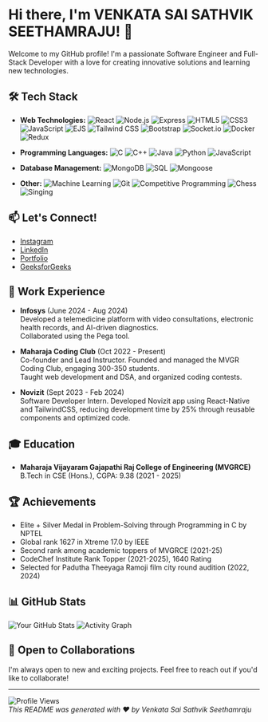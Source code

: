 # Hi there, I'm VENKATA SAI SATHVIK SEETHAMRAJU! 👋

Welcome to my GitHub profile! I'm a passionate Software Engineer and Full-Stack Developer with a love for creating innovative solutions and learning new technologies.

## 🛠️ Tech Stack

- **Web Technologies:**
  ![React](https://img.shields.io/badge/-React-61DAFB?style=flat&logo=react&logoColor=white)
  ![Node.js](https://img.shields.io/badge/-Node.js-339933?style=flat&logo=node.js&logoColor=white)
  ![Express](https://img.shields.io/badge/-Express-000000?style=flat&logo=express&logoColor=white)
  ![HTML5](https://img.shields.io/badge/-HTML5-E34F26?style=flat&logo=html5&logoColor=white)
  ![CSS3](https://img.shields.io/badge/-CSS3-1572B6?style=flat&logo=css3&logoColor=white)
  ![JavaScript](https://img.shields.io/badge/-JavaScript-F7DF1E?style=flat&logo=javascript&logoColor=black)
  ![EJS](https://img.shields.io/badge/-EJS-4F5B93?style=flat&logo=ejs&logoColor=white)
  ![Tailwind CSS](https://img.shields.io/badge/-Tailwind%20CSS-06B6D4?style=flat&logo=tailwind-css&logoColor=white)
  ![Bootstrap](https://img.shields.io/badge/-Bootstrap-7952B3?style=flat&logo=bootstrap&logoColor=white)
  ![Socket.io](https://img.shields.io/badge/-Socket.io-010101?style=flat&logo=socket.io&logoColor=white)
  ![Docker](https://img.shields.io/badge/-Docker-2496ED?style=flat&logo=docker&logoColor=white)  
  ![Redux](https://img.shields.io/badge/-Redux-764ABC?style=flat&logo=redux&logoColor=white)  

- **Programming Languages:**
  ![C](https://img.shields.io/badge/-C-A8B9CC?style=flat&logo=c&logoColor=black)
  ![C++](https://img.shields.io/badge/-C%2B%2B-F34B7D?style=flat&logo=c%2B%2B&logoColor=white)
  ![Java](https://img.shields.io/badge/-Java-007396?style=flat&logo=java&logoColor=white)
  ![Python](https://img.shields.io/badge/-Python-3776AB?style=flat&logo=python&logoColor=white)
  ![JavaScript](https://img.shields.io/badge/-JavaScript-F7DF1E?style=flat&logo=javascript&logoColor=black)

- **Database Management:**
  ![MongoDB](https://img.shields.io/badge/-MongoDB-47A248?style=flat&logo=mongodb&logoColor=white)
  ![SQL](https://img.shields.io/badge/-SQL-003B57?style=flat&logo=postgresql&logoColor=white)
  ![Mongoose](https://img.shields.io/badge/-Mongoose-880000?style=flat&logo=mongoose&logoColor=white)

- **Other:**
  ![Machine Learning](https://img.shields.io/badge/-Machine%20Learning-F5A300?style=flat&logo=python&logoColor=white)
  ![Git](https://img.shields.io/badge/-Git-F05032?style=flat&logo=git&logoColor=white)
  ![Competitive Programming](https://img.shields.io/badge/-Competitive%20Programming-2D2D2D?style=flat&logo=codeforces&logoColor=white)
  ![Chess](https://img.shields.io/badge/-Chess-000000?style=flat&logo=chess&logoColor=white)
  ![Singing](https://img.shields.io/badge/-Singing-FF0000?style=flat&logo=singing&logoColor=white)

## 📫 Let's Connect!

- [Instagram](https://www.instagram.com/svssathvik7/?hl=en)
- [LinkedIn](https://www.linkedin.com/in/sathvik-svs-a76596230/)
- [Portfolio](http://sathvik-7-portfolio.onrender.com/)
- [GeeksforGeeks](https://www.geeksforgeeks.org/user/svssathvik77/)

## 💼 Work Experience

- **Infosys** (June 2024 - Aug 2024)  
  Developed a telemedicine platform with video consultations, electronic health records, and AI-driven diagnostics.  
  Collaborated using the Pega tool.

- **Maharaja Coding Club** (Oct 2022 - Present)  
  Co-founder and Lead Instructor. Founded and managed the MVGR Coding Club, engaging 300-350 students.  
  Taught web development and DSA, and organized coding contests.

- **Novizit** (Sept 2023 - Feb 2024)  
  Software Developer Intern. Developed Novizit app using React-Native and TailwindCSS, reducing development time by 25% through reusable components and optimized code.

## 🎓 Education

- **Maharaja Vijayaram Gajapathi Raj College of Engineering (MVGRCE)**  
  B.Tech in CSE (Hons.), CGPA: 9.38 (2021 - 2025)

## 🏆 Achievements

- Elite + Silver Medal in Problem-Solving through Programming in C by NPTEL
- Global rank 1627 in Xtreme 17.0 by IEEE
- Second rank among academic toppers of MVGRCE (2021-25)
- CodeChef Institute Rank Topper (2021-2025), 1640 Rating
- Selected for Padutha Theeyaga Ramoji film city round audition (2022, 2024)

## 📊 GitHub Stats

![Your GitHub Stats](https://github-readme-stats.vercel.app/api?username=svssathvik7&show_icons=true&theme=dark)
![Activity Graph](https://github-profile-summary-cards.vercel.app/api/cards/most-commit-language?username=svssathvik7&theme=dark)  


## 📅 Open to Collaborations

I'm always open to new and exciting projects. Feel free to reach out if you'd like to collaborate!

---
![Profile Views](https://komarev.com/ghpvc/?username=svssathvik7)  
*This README was generated with ❤️ by Venkata Sai Sathvik Seethamraju*
